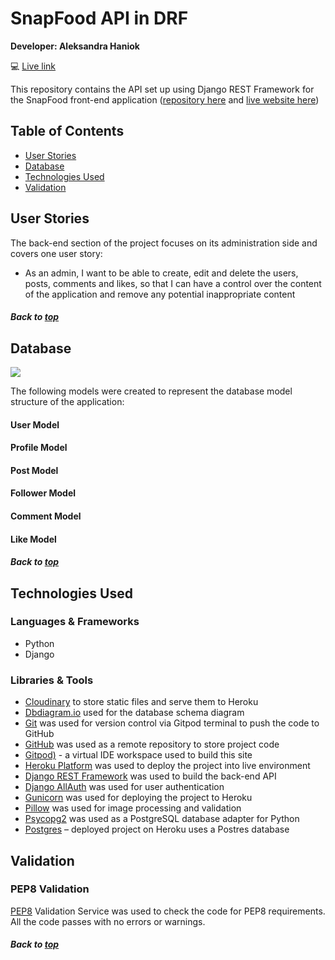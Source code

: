 # SnapFood API in DRF

**Developer: Aleksandra Haniok**

💻 [Live link](http://snapfood-drf-api.herokuapp.com/)

This repository contains the API set up using Django REST Framework for the SnapFood front-end application ([repository here](https://github.com/aleksandracodes/CI_PP5_Snapfood) and [live website here](https://ci-pp5-snapfood.herokuapp.com/))

## Table of Contents
  - [User Stories](#user-stories)
  - [Database](#database)
  - [Technologies Used](#technologies-used)
  - [Validation](#validation)

## User Stories

The back-end section of the project focuses on its administration side and covers one user story:
- As an admin, I want to be able to create, edit and delete the users, posts, comments and likes, so that I can have a control over the content of the application and remove any potential inappropriate content

##### Back to [top](#table-of-contents)


## Database

<img src="docs/readme/database-diagram.png">

The following models were created to represent the database model structure of the application:

#### User Model

#### Profile Model

#### Post Model

#### Follower Model

#### Comment Model

#### Like Model


##### Back to [top](#table-of-contents)


## Technologies Used

### Languages & Frameworks

- Python
- Django

### Libraries & Tools

- [Cloudinary](https://cloudinary.com/) to store static files and serve them to Heroku
- [Dbdiagram.io](https://dbdiagram.io/home) used for the database schema diagram
- [Git](https://git-scm.com/) was used for version control via Gitpod terminal to push the code to GitHub
- [GitHub](https://github.com/) was used as a remote repository to store project code
- [Gitpod)](https://gitpod.io/workspaces) - a virtual IDE workspace used to build this site
- [Heroku Platform](https://id.heroku.com/login) was used to deploy the project into live environment
- [Django REST Framework](https://www.django-rest-framework.org/) was used to build the back-end API
- [Django AllAuth](https://django-allauth.readthedocs.io/en/latest/index.html) was used for user authentication
- [Gunicorn](https://gunicorn.org/) was used for deploying the project to Heroku
- [Pillow](https://pillow.readthedocs.io/en/stable/) was used for image processing and validation
- [Psycopg2](https://www.psycopg.org/docs/) was used as a PostgreSQL database adapter for Python
- [Postgres](https://www.postgresql.org/) – deployed project on Heroku uses a Postres database


## Validation

### PEP8 Validation
[PEP8](http://pep8online.com/) Validation Service was used to check the code for PEP8 requirements. All the code passes with no errors or warnings.

##### Back to [top](#table-of-contents)
